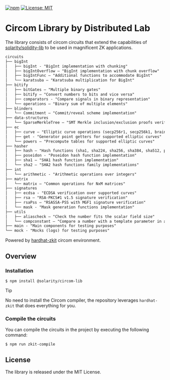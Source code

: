 [![npm](https://img.shields.io/npm/v/@solarity/circom-lib.svg)](https://www.npmjs.com/package/@solarity/circom-lib)
[![License: MIT](https://img.shields.io/badge/License-MIT-yellow.svg)](https://opensource.org/licenses/MIT)

# Circom Library by Distributed Lab

The library consists of circom circuits that extend the capabilities of [solarity/solidity-lib](https://github.com/dl-solarity/solidity-lib) to be used in magnificent ZK applications.

```md
circuits
├── bigInt
│   ├── bigInt - "BigInt implementation with chunking"
│   ├── bigIntOverflow — "BigInt implementation with chunk overflow"
│   ├── bigIntFunc — "Additional functions to accommodate BigInt"
│   └── karatsuba — "Karatsuba multiplication for BigInt"
├── bitify
│   ├── bitGates — "Multiple binary gates"
│   ├── bitify — "Convert numbers to bits and vice versa"
│   ├── comparators - "Compare signals in binary representation"
│   └── operations — "Binary sum of multiple elements"
├── blinders
│   └── Commitment — "Commit/reveal scheme implementation"
├── data-structures    
│   └── SparseMerkleTree — "SMT Merkle inclusion/exclusion proofs verification"
├── ec
│   ├── curve — "Elliptic curve operations (secp256r1, secp256k1, brainpoolP256r1, brainpoolP384r1, secp384r1)"
│   ├── get - "Generator point getters for supported elliptic curves"
│   └── powers — "Precompute tables for supported elliptic curves"
├── hasher  
│   ├── hash — "Hash functions (sha1, sha224, sha256, sha384, sha512, poseidon)"
│   ├── poseidon - "Poseidon hash function implementation"
│   ├── sha1 — "SHA1 hash function implementation"
│   └── sha2 — "SHA2 hash functions family implementations"
├── int
│   └── arithmetic - "Arithmetic operations over integers" 
├── matrix
│   └── matrix — "Common operations for NxM matrices"
├── signatures
│   ├── ecdsa - "ECDSA verification over supported curves"
│   ├── rsa — "RSA-PKCS#1 v1.5 signature verification"
│   ├── rsaPss — "RSASSA-PSS with MGF1 signature verification"
│   └── mask - "Mask generation functions implementation"
├── utils
│   ├── aliascheck — "Check the number fits the scalar field size"
│   └── compconstant — "Compare a number with a template parameter in a binary form"
├── main - "Main components for testing purposes"
└── mock - "Mocks (logs) for testing purposes"
```

Powered by [hardhat-zkit](https://github.com/dl-solarity/hardhat-zkit) circom environment.

## Overview

### Installation

```console
$ npm install @solarity/circom-lib
```

> [!TIP]
> No need to install the Circom compiler, the repository leverages `hardhat-zkit` that does everything for you.

### Compile the circuits

You can compile the circuits in the project by executing the following command:

```console
$ npm run zkit-compile
```

## License

The library is released under the MIT License.
